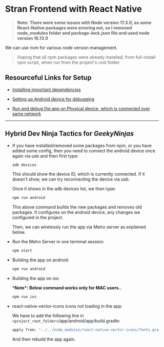 # Stran Frontend with React Native

> **Note: There were some issues with Node version 17.3.0, as some React-Native packages were erroring out, so I removed node_modules folder and package-lock.json file and used node version 16.13.0**

We can use nvm for various node version management.

> Hoping that all npm packages were already installed, from full-install npm script, when run from the project's root folder.

## Resourceful Links for Setup

* [Installing important dependencies](https://reactnative.dev/docs/environment-setup#installing-dependencies)

* [Setting up Android device for debugging](https://reactnative.dev/docs/running-on-device#running-your-app-on-android-devices)

* [Run and debug the app on Physical device, which is connected over same network](https://reactnative.dev/docs/running-on-device#method-2-connect-via-wi-fi-2)

---

## Hybrid Dev Ninja Tactics for *GeekyNinjas*

* If you have installed/removed some packages from npm, or you have added some config, then you need to connect the android device once again via usb and then first type:

    ```bash
    adb devices
    ```

    This should show the device ID, which is currently connected. If it doesn't show, we can try reconnecting the device via usb.

    Once it shows in the adb devices list, we then type:

    ```bash
    npm run android
    ```

    This above command builds the new packages and removes old packages. It configures on the android device, any changes we configured in the project.

    Then, we can wirelessly run the app via Metro server as explained below.

* Run the Metro Server in one terminal session:

    ```bash
    npm start
    ```

* Building the app on android:

    ```bash
    npm run android
    ```

* Building the app on ios:

    \***Note\*: Below command works only for MAC users..**

    ```bash
    npm run ios
    ```

* react-native-vector-icons icons not loading in the app:

    We have to add the following line in `<project_root_folder>`/app/android/app/build.gradle:

    ```bash
    apply from: "../../node_modules/react-native-vector-icons/fonts.gradle"
    ```

    And then rebuild the app again.
